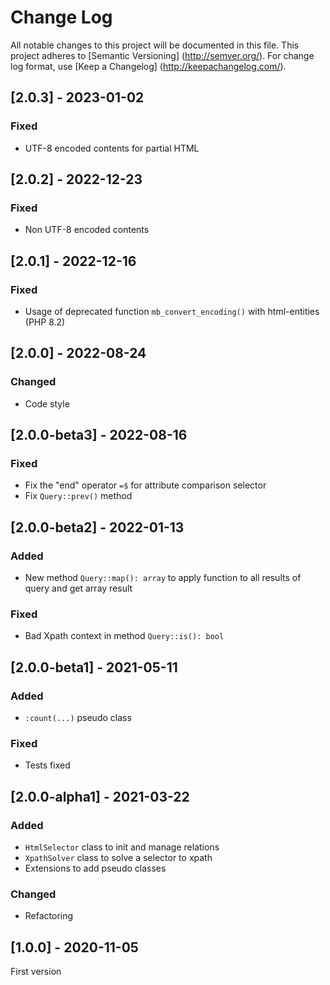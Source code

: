 # Change Log

All notable changes to this project will be documented in this file. This project adheres
to [Semantic Versioning] (http://semver.org/). For change log format,
use [Keep a Changelog] (http://keepachangelog.com/).

## [2.0.3] - 2023-01-02

### Fixed

- UTF-8 encoded contents for partial HTML

## [2.0.2] - 2022-12-23

### Fixed

- Non UTF-8 encoded contents

## [2.0.1] - 2022-12-16

### Fixed

- Usage of deprecated function `mb_convert_encoding()` with html-entities (PHP 8.2)

## [2.0.0] - 2022-08-24

### Changed

- Code style

## [2.0.0-beta3] - 2022-08-16

### Fixed

- Fix the "end" operator `=$` for attribute comparison selector
- Fix `Query::prev()` method

## [2.0.0-beta2] - 2022-01-13

### Added

- New method `Query::map(): array` to apply function to all results of query and get array result

### Fixed

- Bad Xpath context in method `Query::is(): bool`

## [2.0.0-beta1] - 2021-05-11

### Added

- `:count(...)` pseudo class

### Fixed

- Tests fixed

## [2.0.0-alpha1] - 2021-03-22

### Added

- `HtmlSelector` class to init and manage relations
- `XpathSolver` class to solve a selector to xpath
- Extensions to add pseudo classes

### Changed

- Refactoring

## [1.0.0] - 2020-11-05

First version
